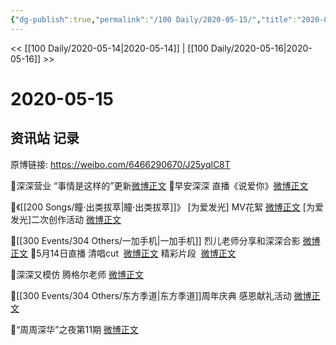 ```yaml
---
{"dg-publish":true,"permalink":"/100 Daily/2020-05-15/","title":"2020-05-15","created":"2023-04-03T21:50:18.731+08:00","updated":"2023-04-03T21:51:01.980+08:00"}
---
```



<< [[100 Daily/2020-05-14\|2020-05-14]] | [[100 Daily/2020-05-16\|2020-05-16]] >>

# 2020-05-15

## 资讯站 记录

原博链接: https://weibo.com/6466290670/J25yqlC8T

🌿深深营业 “事情是这样的”更新[微博正文](https://m.weibo.cn/6466290670/4504830541293128)
🌿早安深深 直播《说爱你》[微博正文](https://m.weibo.cn/6466290670/4504763343263942)

🌿《[[200 Songs/瞳·出类拔萃\|瞳·出类拔萃]]》
[为爱发光] MV花絮 [微博正文](https://m.weibo.cn/6466290670/4504779708993801)
[为爱发光]二次创作活动 [微博正文](https://m.weibo.cn/6466290670/4504955405534998)

🌿[[300 Events/304 Others/一加手机\|一加手机]] 烈儿老师分享和深深合影 [微博正文](https://m.weibo.cn/6466290670/4504794985261485)
🌿5月14日直播
清唱cut  [微博正文](https://m.weibo.cn/6466290670/4504822370501748)
精彩片段  [微博正文](https://m.weibo.cn/6466290670/4504958886762360)

🌿深深又模仿 腾格尔老师 [微博正文](https://m.weibo.cn/6466290670/4504864891606163)

🌿[[300 Events/304 Others/东方季道\|东方季道]]周年庆典 感恩献礼活动 [微博正文](https://m.weibo.cn/6466290670/4504927928791647)

🌿“周周深华”之夜第11期 [微博正文](https://m.weibo.cn/6466290670/4504972768917151)
